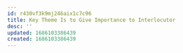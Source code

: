 ```yaml
---
id: r430vf3k9mj246aix1c7c96
title: Key Theme Is to Give Importance to Interlocutor
desc: ''
updated: 1686103386439
created: 1686103386439
---
```

